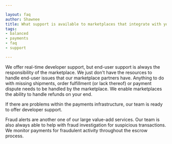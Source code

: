 ```yaml
---

layout: faq
author: Shawnee
title: What support is available to marketplaces that integrate with your platform?
tags:
- balanced
- payments
- faq
- support

---
```


We offer real-time developer support, but end-user support is always the responsibility of the marketplace.  We just don't have the resources to handle end-user issues that our marketplace partners have.  Anything to do with missing shipments, order fulfillment (or lack thereof) or payment dispute needs to be handled by the marketplace.  We enable marketplaces the ability to handle refunds on your end.

If there are problems within the payments infrastructure, our team is ready to offer developer support.

Fraud alerts are another one of our large value-add services.  Our team is also always able to help with fraud investigation for suspicious transactions.   We monitor payments for fraudulent activity throughout the escrow process.
